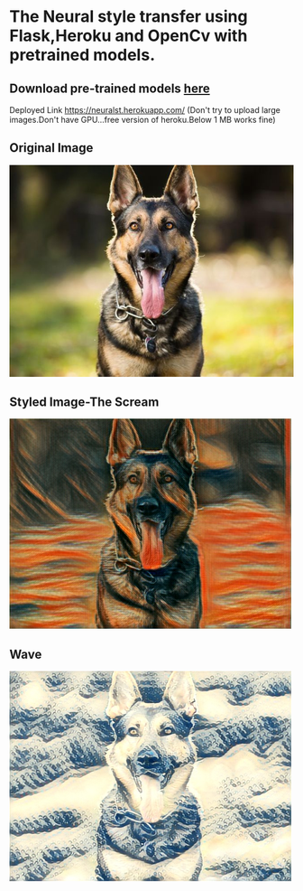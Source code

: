 # The Neural style transfer using Flask,Heroku and OpenCv with pretrained models.

## Download pre-trained models [here](https://github.com/jcjohnson/fast-neural-style)
Deployed Link https://neuralst.herokuapp.com/
(Don't try to upload large images.Don't have GPU...free version of heroku.Below 1 MB works fine)

## Original Image 

![Content Image](https://github.com/Ani-pejakala/neural-style-transfer-web-app/blob/master/assets/test.jpg)

## Styled Image-The Scream

![scream](https://github.com/Ani-pejakala/neural-style-transfer-web-app/blob/master/assets/test_the_scream.jpg)

## Wave

![Wave](https://github.com/Ani-pejakala/neural-style-transfer-web-app/blob/master/assets/test_the_wave.jpg)

